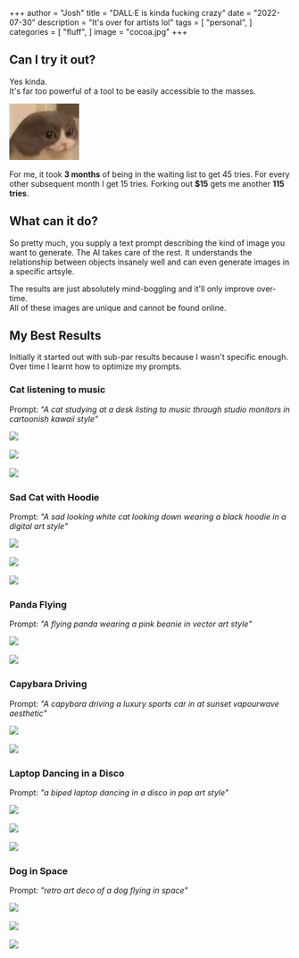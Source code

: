 +++
author = "Josh"
title = "DALL·E is kinda fucking crazy"
date = "2022-07-30"
description = "It's over for artists lol"
tags = [
    "personal",
]
categories = [
    "fluff",
]
image = "cocoa.jpg"
+++
<!--more-->

## Can I try it out?
Yes kinda.\
It's far too powerful of a tool to be easily accessible to the masses.

![](smol.jpg)

For me, it took **3 months** of being in the waiting list to get 45 tries.
For every other subsequent month I get 15 tries. Forking out **$15** gets me another **115 tries**.


## What can it do?
So pretty much, you supply a text prompt describing the kind of image you want to generate.
The AI takes care of the rest. It understands the relationship between objects insanely well and can even generate images in a specific artsyle. 

The results are just absolutely mind-boggling and it'll only improve over-time.\
All of these images are unique and cannot be found online.

## My Best Results

Initially it started out with sub-par results because I wasn't specific enough.\
Over time I learnt how to optimize my prompts.

### Cat listening to music

Prompt: *"A cat studying at a desk listing to music through studio monitors in cartoonish kawaii style"*

![](https://i.imgur.com/2Eiiajo.png)

![](https://i.imgur.com/YiFQpxT.png)

![](https://i.imgur.com/WRyanWW.png)

### Sad Cat with Hoodie

Prompt: *"A sad looking white cat looking down wearing a black hoodie in a digital art style"*

![](https://i.imgur.com/rr2zlez.png)

![](https://i.imgur.com/Jtuz6Pm.png)

![](https://i.imgur.com/Obz0FKR.png)

### Panda Flying

Prompt: *"A flying panda wearing a pink beanie in vector art style"*

![](https://i.imgur.com/Xm1hJuk.png)

![](https://i.imgur.com/y9B7CUC.png)

### Capybara Driving

Prompt: *"A capybara driving a luxury sports car in at sunset vapourwave aesthetic"*

![](https://i.imgur.com/XLf9xGg.png)

![](https://i.imgur.com/z9WCVt7.png)


### Laptop Dancing in a Disco

Prompt: *"a biped laptop dancing in a disco in pop art style"*

![](https://i.imgur.com/uw5zPwP.png)

![](https://i.imgur.com/T2c2Yz6.png)

![](https://i.imgur.com/6iiJlHK.png)

### Dog in Space

Prompt: *"retro art deco of a dog flying in space"*

![](https://i.imgur.com/FTLiNhs.png)

![](https://i.imgur.com/durShwt.png)

![](https://i.imgur.com/IBtwfpa.png)
